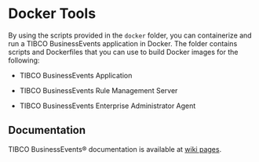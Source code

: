 # Docker Tools

By using the scripts provided in the `docker` folder, you can containerize and run a TIBCO BusinessEvents application in Docker. The folder contains scripts and Dockerfiles that you can use to build Docker images for the following:

- TIBCO BusinessEvents Application

- TIBCO BusinessEvents Rule Management Server

- TIBCO BusinessEvents Enterprise Administrator Agent

## Documentation

TIBCO BusinessEvents® documentation is available at [wiki pages](https://github.com/TIBCOSoftware/be-tools/wiki).
